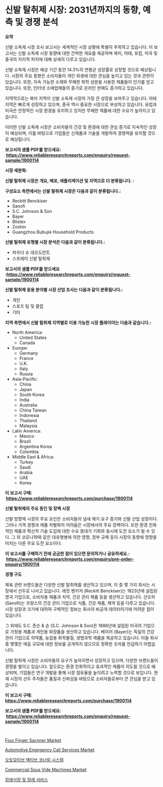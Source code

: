 <p><h1>신발 탈취제 시장: 2031년까지의 동향, 예측 및 경쟁 분석</h1></p><p><strong>요약</strong></p>
<p><p>신발 소독제 시장 조사 보고서는 세계적인 시장 상황에 특별히 주목하고 있습니다. 이 보고서는 신발 소독제 시장 동향에 대한 간략한 개요를 제공하며 북미, 아태, 유럽, 미국 및 중국의 지리적 퍼지에 대해 상세히 다루고 있습니다. </p><p>신발 소독제 시장은 예상 기간 동안 14.3%의 연평균 성장률로 성장할 것으로 예상됩니다. 시장의 주요 동향은 소비자들이 개인 위생에 대한 관심을 높이고 있는 것과 관련이 있습니다. 또한, 지속 가능한 소재와 무해한 화학 성분을 사용한 제품들이 인기를 얻고 있습니다. 또한, 인터넷 소매업체들의 증가로 온라인 판매도 증가하고 있습니다. </p><p>지역적으로는 북미 지역이 신발 소독제 시장의 가장 큰 성장을 보여주고 있습니다. 아태 지역은 빠르게 성장하고 있으며, 중국 역시 중요한 시장으로 부상하고 있습니다. 유럽과 미국은 안정적인 시장 환경을 유지하고 있지만 무해한 제품에 대한 수요가 높아지고 있습니다.</p><p>이러한 신발 소독제 시장은 소비자들의 건강 및 환경에 대한 관심 증가로 지속적인 성장이 예상되며, 이를 바탕으로 기업들은 신제품과 기술을 개발하여 경쟁력을 유지할 것으로 예상됩니다.</p></p>
<p><strong>보고서의 샘플 PDF를 받으세요: &nbsp;<a href="https://www.reliableresearchreports.com/enquiry/request-sample/1900114">https://www.reliableresearchreports.com/enquiry/request-sample/1900114</a></strong></p>
<p><strong>시장 세분화:</strong></p>
<p><strong> 신발 탈취제 시장은 개요, 배포, 애플리케이션 및 지역으로 더 분류됩니다. :</strong></p>
<p><strong>구성요소 측면에서는 신발 탈취제 시장은 다음과 같이 분류됩니다.:</strong></p>
<p><ul><li>Reckitt Benckiser</li><li>Sanofi</li><li>S.C. Johnson & Son</li><li>Bayer</li><li>Blistex</li><li>Zoshin</li><li>Guangzhou Bubujie Household Products</li></ul></p>
<p><strong> 신발 탈취제 유형별 시장 분석은 다음과 같이 분류됩니다.:</strong></p>
<p><ul><li>파우더 슈 데오도란트</li><li>스프레이 신발 탈취제</li></ul></p>
<p><strong>보고서의 샘플 PDF를 받으세요 :<a href="https://www.reliableresearchreports.com/enquiry/request-sample/1900114">https://www.reliableresearchreports.com/enquiry/request-sample/1900114</a></strong></p>
<p><strong> 신발 탈취제 응용 분야별 시장 산업 조사는 다음과 같이 분류됩니다.:</strong></p>
<p><ul><li>개인</li><li>스포츠 팀 및 클럽</li><li>기타</li></ul></p>
<p><strong>지역 측면에서 신발 탈취제 지역별로 이용 가능한 시장 플레이어는 다음과 같습니다.:</strong></p>
<p><ul>
    <li>
        North America:
        <ul>
            <li>United States</li>
            <li>Canada</li>
        </ul>
    </li>
    <li>
        Europe:
        <ul>
            <li>Germany</li>
            <li>France</li>
            <li>U.K.</li>
            <li>Italy</li>
            <li>Russia</li>
        </ul>
    </li>
    <li>
        Asia-Pacific:
        <ul>
            <li>China</li>
            <li>Japan</li>
            <li>South Korea</li>
            <li>India</li>
            <li>Australia</li>
            <li>China Taiwan</li>
            <li>Indonesia</li>
            <li>Thailand</li>
            <li>Malaysia</li>
        </ul>
    </li>
    <li>
        Latin America:
        <ul>
            <li>Mexico</li>
            <li>Brazil</li>
            <li>Argentina Korea</li>
            <li>Colombia</li>
        </ul>
    </li>
    <li>
        Middle East & Africa:
        <ul>
            <li>Turkey</li>
            <li>Saudi</li>
            <li>Arabia</li>
            <li>UAE</li>
            <li>Korea</li>
        </ul>
    </li>
    </ul></p>
<p><strong>이 보고서 구매: &nbsp;<a href="https://www.reliableresearchreports.com/purchase/1900114">https://www.reliableresearchreports.com/purchase/1900114</a></strong></p>
<p><strong>신발 탈취제의 주요 동인 및 장벽 시장</strong></p>
<p><p>신발 방향제 시장의 주요 요인은 소비자들의 냄새 제거 요구 증가와 신발 산업 성장이다. 그러나 가격 경쟁과 제품 차별화의 어려움은 시장에서의 주요 장벽이다. 또한 환경 친화적인 제품과 혁신적 기술 도입에 대한 수요 증대가 기회와 동시에 도전 요소가 될 수 있다. 그 외 코로나19와 같은 대유행병에 의한 영향, 정부 규제 등이 시장의 동향에 영향을 미치는 다른 주요 도전 요소이다.</p></p>
<p><strong>이 보고서를 구매하기 전에 궁금한 점이 있으면 문의하거나 공유하세요.: &nbsp;<a href="https://www.reliableresearchreports.com/enquiry/pre-order-enquiry/1900114">https://www.reliableresearchreports.com/enquiry/pre-order-enquiry/1900114</a></strong></p>
<p><strong>경쟁 구도</strong></p>
<p><p>체육 관련 브랜드들은 다양한 신발 탈취제를 생산하고 있으며, 이 중 몇 가지 회사는 시장에서 선두로 나서고 있습니다. 레킷 벤키저 (Reckitt Benckiser)는 1823년에 설립된 영국 기업으로, 소비자용 제품과 치약, 건강 관리 제품 등을 생산하고 있습니다. 산오피 (Sanofi)는 프랑스의 건강 관리 기업으로 식품, 건강 제품, 제약 등을 다루고 있습니다. 시장 성장과 크기에 대하여 구체적인 정보는 회사의 비공개 데이터이기에 어려운 점이 있습니다.</p><p>그 외에도 S.C. 존슨 & 손 (S.C. Johnson & Son)은 1886년에 설립된 미국의 기업으로 가정용 제품과 개인용 화장품을 생산하고 있습니다. 베이어 (Bayer)는 독일의 건강 관리 기업으로 의약품, 농업용 화학물질, 생명과학 제품을 제공하고 있습니다. 이들 회사 중 몇몇은 매출 규모에 대한 정보를 공개하지 않으므로 정확한 숫자를 언급하기 어렵습니다.</p><p>신발 탈취제 시장은 소비자들의 요구가 높아지면서 성장하고 있으며, 다양한 브랜드들이 경쟁을 벌이고 있습니다. 앞으로는 환경 친화적이고 효과적인 제품이 의도될 것으로 예상되며, 기업들은 연구 개발을 통해 시장 점유율을 높이려고 노력할 것으로 보입니다. 현재 시장의 선두 주자들은 품질과 신뢰성을 바탕으로 소비자들로부터 큰 관심을 받고 있습니다.</p></p>
<p><strong>이 보고서 구매: &nbsp; <a href="https://www.reliableresearchreports.com/purchase/1900114">https://www.reliableresearchreports.com/purchase/1900114</a></strong></p>
<p><strong>보고서의 샘플 PDF를 받으세요: &nbsp;<a href="https://www.reliableresearchreports.com/enquiry/request-sample/1900114">https://www.reliableresearchreports.com/enquiry/request-sample/1900114</a></strong><strong></strong></p>
<p>&nbsp;</p>
<p><p><a href="https://github.com/globismark/Market-Research-Report-List-2/blob/main/four-finger-sacnner-market.md">Four Finger Sacnner Market</a></p><p><a href="https://view.publitas.com/reportprime-1/automotive-emergency-call-services-market-size-evaluating-its-market-trends-growth-and-projections-2024-2031/">Automotive Emergency Call Services Market</a></p><p><a href="https://medium.com/@ttmjshfrgiff14/2024%EB%85%84%EB%B6%80%ED%84%B0-2031%EB%85%84%EA%B9%8C%EC%A7%80-%EA%B8%B0%EA%B0%84%EC%97%90-%EB%8C%80%ED%95%9C-%EC%9E%90%EB%8F%99%EC%B0%A8-%EC%95%A1%ED%8B%B0%EB%B8%8C-%EC%BD%94%EB%84%88%EB%A7%81-%EC%8B%9C%EC%8A%A4%ED%85%9C-%EC%8B%9C%EC%9E%A5-%EB%B6%84%EC%84%9D-%EB%B0%8F-%ED%81%AC%EA%B8%B0-%EC%98%88%EC%B8%A1-90d444d37599">오토모티브 액티브 코너링 시스템</a></p><p><a href="https://issuu.com/reportprime-2/docs/commercial-sous-vide-machines-market-size-2030.ppt">Commercial Sous Vide Machines Market</a></p><p><a href="https://medium.com/@ttmjshfrgiff14/%EC%9E%A5%EB%A1%80-%ED%99%88-%EB%B0%8F-%EC%9E%A5%EB%A1%80-%EC%84%9C%EB%B9%84%EC%8A%A4-%EC%8B%9C%EC%9E%A5-%EB%B6%84%EC%84%9D-%EA%B8%80%EB%A1%9C%EB%B2%8C-%EC%82%B0%EC%97%85-%EC%A0%84%EB%A7%9D-%EB%B0%8F-%EC%98%88%EC%B8%A1-2024%EB%85%84%EB%B6%80%ED%84%B0-2031%EB%85%84-2debafd5eed8">장례식장 및 장례 서비스</a></p></p>